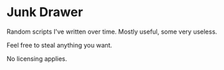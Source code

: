 Junk Drawer
===========

Random scripts I've written over time.  Mostly useful, some very useless.

Feel free to steal anything you want.

No licensing applies.
